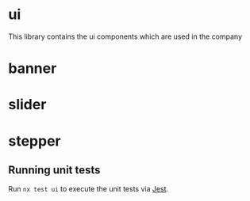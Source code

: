 # ui

This library contains the ui components which are used in the company

# banner

# slider

# stepper

## Running unit tests

Run `nx test ui` to execute the unit tests via [Jest](https://jestjs.io).

